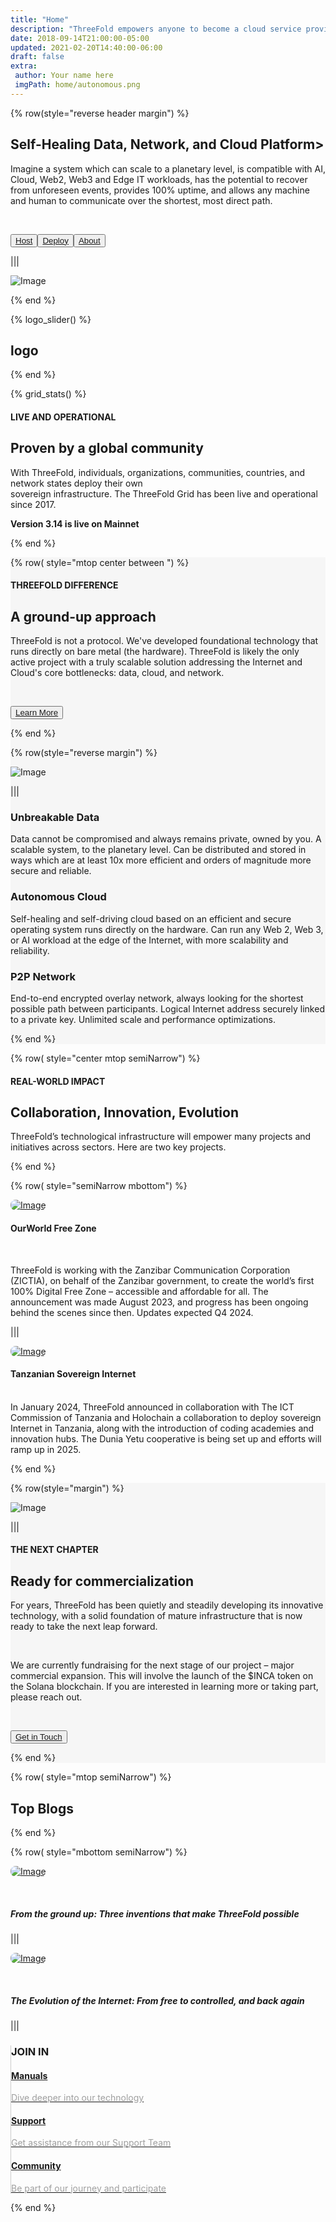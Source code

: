 ```yaml
---
title: "Home"
description: "ThreeFold empowers anyone to become a cloud service provider – no technical expertise required – allowing people and organizations to buy sell, and use cloud resources autonomously and securely." # quotation marks to allow colons where used
date: 2018-09-14T21:00:00-05:00
updated: 2021-02-20T14:40:00-06:00
draft: false
extra:
 author: Your name here
 imgPath: home/autonomous.png
---
```





<!-- section 1 (header) -->


<div class="container mx-auto">


{% row(style="reverse header margin") %}

## **Self-Healing Data, Network, and Cloud Platform>**

Imagine a system which can scale to a planetary level, is compatible with AI, Cloud, Web2, Web3 and Edge IT workloads, has the potential to recover from unforeseen events, provides 100% uptime, and allows any machine and human to communicate over the shortest, most direct path.

<br>

<button class="blue_b">[Host](/host)</button><button class="blue_b">[Deploy](/deploy)</button><button class="green">[About](/about)</button> 


|||


![Image](autonomous.png#mx-auto)


{% end %}


</div>


<!-- section 2 (logos) -->


{% logo_slider() %}


## **logo**


{% end %}

<!-- section 3 (Map) -->
<div class="container mx-auto">


{% grid_stats() %}


#### <span class="blue">LIVE AND OPERATIONAL</span>


## **Proven by a global community**


With ThreeFold, individuals, organizations, communities, countries, and network states deploy their own<br>sovereign infrastructure. The ThreeFold Grid has been live and operational since 2017.

**Version 3.14 is live on Mainnet**


{% end %}


</div>
</div>


<!-- section 4 (Host the cloud) -->


<div style="background-color:#F6F6F6">
<div class="container mx-auto">

{% row( style="mtop center between ") %}

#### <span class="blue">THREEFOLD DIFFERENCE</span>

## **A ground-up approach**

ThreeFold is not a protocol. We've developed foundational technology that runs directly on bare metal (the hardware). ThreeFold is likely the only active project with a truly scalable solution addressing the Internet and Cloud's core bottlenecks: data, cloud, and network.

<br>

<button class="blue_b">[Learn More](/technology)</button>

{% end %}

{% row(style="reverse margin") %}

![Image](home_nodes.png#mx-auto)

|||

### **Unbreakable Data**

Data cannot be compromised and always remains private, owned by you. A scalable system, to the planetary level. Can be distributed and stored in ways which are at least 10x more efficient and orders of magnitude more secure and reliable.

### **Autonomous Cloud**

Self-healing and self-driving cloud based on an efficient and secure operating system runs directly on the hardware. Can run any Web 2, Web 3, or AI workload at the edge of the Internet, with more scalability and reliability.

### **P2P Network**

End-to-end encrypted overlay network, always looking for the shortest possible path between participants. Logical Internet address securely linked to a private key. Unlimited scale and performance optimizations.

{% end %}


</div>
</div>

<!-- section 9 (Ecosystem) -->


<div class="container mx-auto">


{% row( style="center mtop semiNarrow") %}


<h4 class="green_text">REAL-WORLD IMPACT</h4>


## **Collaboration, Innovation, Evolution**

ThreeFold’s technological infrastructure will empower many projects and initiatives across sectors. Here are two key projects.

{% end %}


{% row( style="semiNarrow mbottom") %}

<div class="rounded_img border-2 rounded-lg shadow-lg">

[![Image](freezone_anouncement.png)](/newsroom/freezone-anouncement/)

<div class="p-6 lg:p-3 mycard">

#### **OurWorld Free Zone**

<br>

<span class="text-md truncate ..." >ThreeFold is working with the Zanzibar Communication Corporation (ZICTIA), on behalf of the Zanzibar government, to create the world’s first 100% Digital Free Zone – accessible and affordable for all. The announcement was made August 2023, and progress has been ongoing behind the scenes since then. Updates expected Q4 2024.
</span>
      
</div>
</div>

|||


<div class="rounded_img border-2 rounded-lg shadow-lg">


[![Image](sovereigndy.png)](/newsroom/duniayetulaunchdar/)




<div class="p-6 lg:p-3 mycard">


#### **Tanzanian Sovereign Internet**

<br>
<span class="text-md truncate ..." >
In January 2024, ThreeFold announced in collaboration with The ICT Commission of Tanzania and Holochain a collaboration to deploy sovereign Internet in Tanzania, along with the introduction of coding academies and innovation hubs. The Dunia Yetu cooperative is being set up and efforts will ramp up in 2025.

</span>

</div>
</div>

{% end %}

</div>

<!-- section 5 (INCA) -->

<div style="background-color:#F6F6F6">
<div class="container mx-auto">

{% row(style="margin") %}


![Image](home_inca.png#mx-auto)


|||


#### <span class="green_text">THE NEXT CHAPTER</span>

## **Ready for commercialization**

For years, ThreeFold has been quietly and steadily developing its innovative technology, with a solid foundation of mature infrastructure that is now ready to take the next leap forward.

<br>

We are currently fundraising for the next stage of our project – major commercial expansion. This will involve the launch of the $INCA token on the Solana blockchain. If you are interested in learning more or taking part, please reach out.

<br>

<button class="blue_b">[Get in Touch](https://calendly.com/florian_threefold/30min)</button>

{% end %}


</div>
</div>

<!-- section 10 (news) -->


<div class="rounded_img container mx-auto">


{% row( style="mtop semiNarrow") %}


## **Top Blogs**


{% end %}


{% row( style="mbottom semiNarrow") %}


<div class="rounded_img">


[![Image](ground_up.png)](/blog/ground-up-innovations/)


<br>

##### From the ground up: Three inventions that make ThreeFold possible

</div>

|||

[![Image](evolution_of_the_internet.png)](/blog/evolution-of-the-internet)

<br>

##### The Evolution of the Internet: From free to controlled, and back again

|||

<div class="pl-12 road_border">
<h3 class="mt-0 font-semibold">JOIN IN</h3>


 <div class="my-4">
 <a href="https://manual.grid.tf" target="_blank">
    <h4 class="text-xl green_text font-normal my-0">Manuals</h4>
    <p class="white-gray font-normal">Dive deeper into our technology</p>
    </a>
    </div>
     <div class="my-4">
     <a href="https://threefoldfaq.crisp.help/en/" target="_blank">
    <h4 class="text-xl green_text font-normal my-0">Support</h4>
    <p class="white-gray font-normal">Get assistance from our Support Team</p>
    </a>
    </div>
      <div class="my-4">
      <a href="/community" target="_blank">
    <h4 class="text-xl green_text font-normal my-0">Community</h4>
    <p class="white-gray font-normal">Be part of our journey and participate</p>
    </a>
    </div>


</div>


{% end %}


</div>












<style>


.card_h{
 height: 110px !important;
}


.rounded_img img {
 border-radius: 8px;
}


.white-gray{
  color: #9f9f9f;
}


.road_border{
  
     border-left: 1px solid #cbcbcb;


   }






   @media (max-width: 480px) {




.road_border{
  
     border-left: 0px solid #cbcbcb;


   }


   }






 </style>

